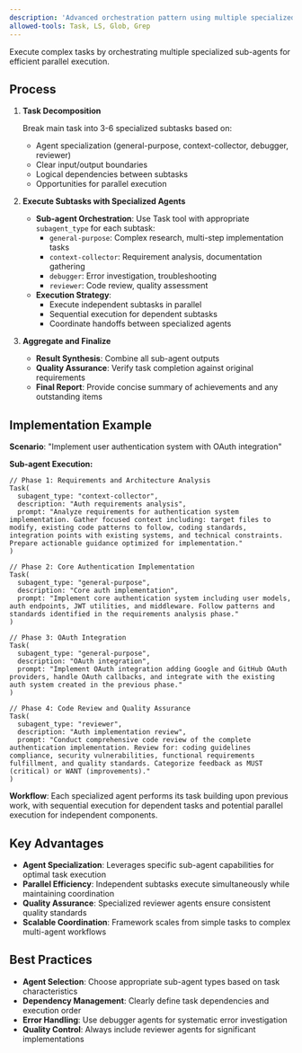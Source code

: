 ```yaml
---
description: 'Advanced orchestration pattern using multiple specialized sub-agents for complex tasks'
allowed-tools: Task, LS, Glob, Grep
---
```


Execute complex tasks by orchestrating multiple specialized sub-agents for efficient parallel execution.

## Process

1. **Task Decomposition**

   Break main task into 3-6 specialized subtasks based on:
   - Agent specialization (general-purpose, context-collector, debugger, reviewer)
   - Clear input/output boundaries
   - Logical dependencies between subtasks
   - Opportunities for parallel execution

2. **Execute Subtasks with Specialized Agents**

   - **Sub-agent Orchestration**: Use Task tool with appropriate `subagent_type` for each subtask:
     - `general-purpose`: Complex research, multi-step implementation tasks
     - `context-collector`: Requirement analysis, documentation gathering
     - `debugger`: Error investigation, troubleshooting
     - `reviewer`: Code review, quality assessment
   - **Execution Strategy**: 
     - Execute independent subtasks in parallel
     - Sequential execution for dependent subtasks
     - Coordinate handoffs between specialized agents

3. **Aggregate and Finalize**

   - **Result Synthesis**: Combine all sub-agent outputs
   - **Quality Assurance**: Verify task completion against original requirements
   - **Final Report**: Provide concise summary of achievements and any outstanding items

## Implementation Example

**Scenario**: "Implement user authentication system with OAuth integration"

**Sub-agent Execution:**

```text
// Phase 1: Requirements and Architecture Analysis
Task(
  subagent_type: "context-collector",
  description: "Auth requirements analysis", 
  prompt: "Analyze requirements for authentication system implementation. Gather focused context including: target files to modify, existing code patterns to follow, coding standards, integration points with existing systems, and technical constraints. Prepare actionable guidance optimized for implementation."
)

// Phase 2: Core Authentication Implementation
Task(
  subagent_type: "general-purpose",
  description: "Core auth implementation",
  prompt: "Implement core authentication system including user models, auth endpoints, JWT utilities, and middleware. Follow patterns and standards identified in the requirements analysis phase."
)

// Phase 3: OAuth Integration
Task(
  subagent_type: "general-purpose",
  description: "OAuth integration",
  prompt: "Implement OAuth integration adding Google and GitHub OAuth providers, handle OAuth callbacks, and integrate with the existing auth system created in the previous phase."
)

// Phase 4: Code Review and Quality Assurance
Task(
  subagent_type: "reviewer",
  description: "Auth implementation review",
  prompt: "Conduct comprehensive code review of the complete authentication implementation. Review for: coding guidelines compliance, security vulnerabilities, functional requirements fulfillment, and quality standards. Categorize feedback as MUST (critical) or WANT (improvements)."
)
```

**Workflow**: Each specialized agent performs its task building upon previous work, with sequential execution for dependent tasks and potential parallel execution for independent components.

## Key Advantages

- **Agent Specialization**: Leverages specific sub-agent capabilities for optimal task execution
- **Parallel Efficiency**: Independent subtasks execute simultaneously while maintaining coordination
- **Quality Assurance**: Specialized reviewer agents ensure consistent quality standards
- **Scalable Coordination**: Framework scales from simple tasks to complex multi-agent workflows

## Best Practices

- **Agent Selection**: Choose appropriate sub-agent types based on task characteristics
- **Dependency Management**: Clearly define task dependencies and execution order
- **Error Handling**: Use debugger agents for systematic error investigation
- **Quality Control**: Always include reviewer agents for significant implementations
